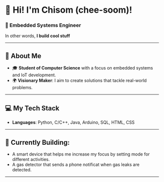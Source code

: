 # 👋 Hi! I'm Chisom (chee-soom)!  

### 🚀 Embedded Systems Engineer  

In other words, **I build cool stuff**  

---

## 🌟 About Me  
- 🎓 **Student of Computer Science** with a focus on embedded systems and IoT development.   
- 🌍 **Visionary Maker**: I aim to create solutions that tackle real-world problems.

---

## 💻 My Tech Stack  

- **Languages**: Python, C/C++, Java, Arduino, SQL, HTML, CSS

---


## 🌱 Currently Building:
- A smart device that helps me increase my focus by setting mode for different activities.  
- A gas detector that sends a phone notificat when gas leaks are detected.  
---
